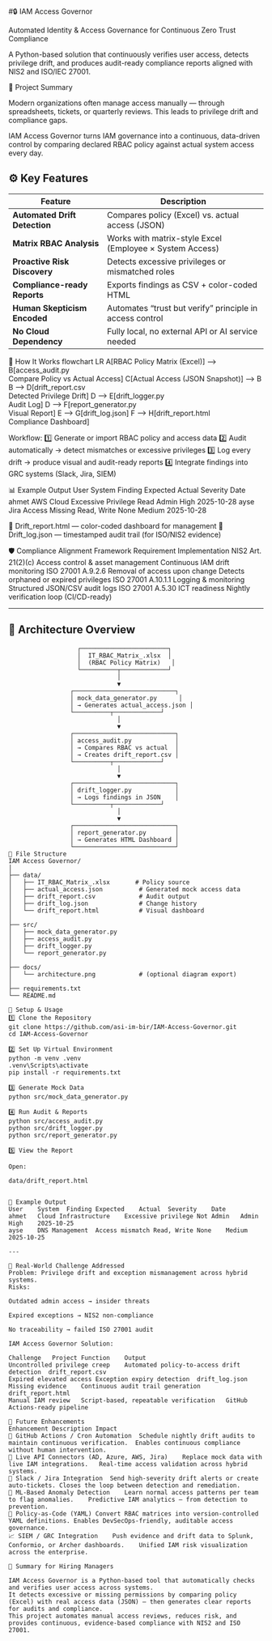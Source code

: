 #🔒 IAM Access Governor

Automated Identity & Access Governance for Continuous Zero Trust Compliance

A Python-based solution that continuously verifies user access, detects privilege drift, and produces audit-ready compliance reports aligned with NIS2 and ISO/IEC 27001.

🚀 Project Summary

Modern organizations often manage access manually — through spreadsheets, tickets, or quarterly reviews.
This leads to privilege drift and compliance gaps.

IAM Access Governor turns IAM governance into a continuous, data-driven control by comparing declared RBAC policy against actual system access every day.

## ⚙️ Key Features

| Feature | Description |
|----------|-------------|
| **Automated Drift Detection** | Compares policy (Excel) vs. actual access (JSON) |
| **Matrix RBAC Analysis** | Works with matrix-style Excel (Employee × System Access) |
| **Proactive Risk Discovery** | Detects excessive privileges or mismatched roles |
| **Compliance-ready Reports** | Exports findings as CSV + color-coded HTML |
| **Human Skepticism Encoded** | Automates “trust but verify” principle in access control |
| **No Cloud Dependency** | Fully local, no external API or AI service needed |

🧩 How It Works
flowchart LR
    A[RBAC Policy Matrix (Excel)] --> B[access_audit.py<br>Compare Policy vs Actual Access]
    C[Actual Access (JSON Snapshot)] --> B
    B --> D[drift_report.csv<br>Detected Privilege Drift]
    D --> E[drift_logger.py<br>Audit Log]
    D --> F[report_generator.py<br>Visual Report]
    E --> G[drift_log.json]
    F --> H[drift_report.html<br>Compliance Dashboard]


Workflow:
1️⃣ Generate or import RBAC policy and access data
2️⃣ Audit automatically → detect mismatches or excessive privileges
3️⃣ Log every drift → produce visual and audit-ready reports
4️⃣ Integrate findings into GRC systems (Slack, Jira, SIEM)

📊 Example Output
User	System	Finding	Expected	Actual	Severity	Date
ahmet	AWS Cloud	Excessive Privilege	Read	Admin	High	2025-10-28
ayse	Jira	Access Missing	Read, Write	None	Medium	2025-10-28

🔹 Drift_report.html — color-coded dashboard for management
🔹 Drift_log.json — timestamped audit trail (for ISO/NIS2 evidence)


🛡️ Compliance Alignment
Framework	Requirement	Implementation
NIS2 Art. 21(2)(c)	Access control & asset management	Continuous IAM drift monitoring
ISO 27001 A.9.2.6	Removal of access upon change	Detects orphaned or expired privileges
ISO 27001 A.10.1.1	Logging & monitoring	Structured JSON/CSV audit logs
ISO 27001 A.5.30	ICT readiness	Nightly verification loop (CI/CD-ready)

---

## 🧠 Architecture Overview

```plaintext
                   ┌────────────────────────┐
                   │  IT_RBAC_Matrix_.xlsx  │
                   │  (RBAC Policy Matrix)   │
                   └──────────┬─────────────┘
                              │
                              ▼
                 ┌────────────────────────────┐
                 │ mock_data_generator.py      │
                 │ → Generates actual_access.json │
                 └──────────┬─────────────┘
                              │
                              ▼
                 ┌────────────────────────────┐
                 │ access_audit.py            │
                 │ → Compares RBAC vs actual  │
                 │ → Creates drift_report.csv │
                 └──────────┬─────────────┘
                              │
                              ▼
                 ┌────────────────────────────┐
                 │ drift_logger.py            │
                 │ → Logs findings in JSON    │
                 └──────────┬─────────────┘
                              │
                              ▼
                 ┌────────────────────────────┐
                 │ report_generator.py        │
                 │ → Generates HTML Dashboard │
                 └────────────────────────────┘
🧩 File Structure
IAM Access Governor/
│
├── data/
│   ├── IT_RBAC_Matrix_.xlsx       # Policy source
│   ├── actual_access.json          # Generated mock access data
│   ├── drift_report.csv            # Audit output
│   ├── drift_log.json              # Change history
│   └── drift_report.html           # Visual dashboard
│
├── src/
│   ├── mock_data_generator.py
│   ├── access_audit.py
│   ├── drift_logger.py
│   └── report_generator.py
│
├── docs/
│   └── architecture.png            # (optional diagram export)
│
├── requirements.txt
└── README.md

🧰 Setup & Usage
1️⃣ Clone the Repository
git clone https://github.com/asi-im-bir/IAM-Access-Governor.git
cd IAM-Access-Governor

2️⃣ Set Up Virtual Environment
python -m venv .venv
.venv\Scripts\activate
pip install -r requirements.txt

3️⃣ Generate Mock Data
python src/mock_data_generator.py

4️⃣ Run Audit & Reports
python src/access_audit.py
python src/drift_logger.py
python src/report_generator.py

5️⃣ View the Report

Open:

data/drift_report.html


🔎 Example Output
User	System	Finding	Expected	Actual	Severity	Date
ahmet	Cloud Infrastructure	Excessive privilege	Not Admin	Admin	High	2025-10-25
ayse	DNS Management	Access mismatch	Read, Write	None	Medium	2025-10-25

---

🧠 Real-World Challenge Addressed
Problem: Privilege drift and exception mismanagement across hybrid systems.
Risks:

Outdated admin access → insider threats

Expired exceptions → NIS2 non-compliance

No traceability → failed ISO 27001 audit

IAM Access Governor Solution:

Challenge	Project Function	Output
Uncontrolled privilege creep	Automated policy-to-access drift detection	drift_report.csv
Expired elevated access	Exception expiry detection	drift_log.json
Missing evidence	Continuous audit trail generation	drift_report.html
Manual IAM review	Script-based, repeatable verification	GitHub Actions-ready pipeline

🔮 Future Enhancements
Enhancement	Description	Impact
🔁 GitHub Actions / Cron Automation	Schedule nightly drift audits to maintain continuous verification.	Enables continuous compliance without human intervention.
🧩 Live API Connectors (AD, Azure, AWS, Jira)	Replace mock data with live IAM integrations.	Real-time access validation across hybrid systems.
📡 Slack / Jira Integration	Send high-severity drift alerts or create auto-tickets.	Closes the loop between detection and remediation.
🧠 ML-Based Anomaly Detection	Learn normal access patterns per team to flag anomalies.	Predictive IAM analytics — from detection to prevention.
🧾 Policy-as-Code (YAML)	Convert RBAC matrices into version-controlled YAML definitions.	Enables DevSecOps-friendly, auditable access governance.
📈 SIEM / GRC Integration	Push evidence and drift data to Splunk, Conformio, or Archer dashboards.	Unified IAM risk visualization across the enterprise.

🎯 Summary for Hiring Managers

IAM Access Governor is a Python-based tool that automatically checks and verifies user access across systems.
It detects excessive or missing permissions by comparing policy (Excel) with real access data (JSON) — then generates clear reports for audits and compliance.
This project automates manual access reviews, reduces risk, and provides continuous, evidence-based compliance with NIS2 and ISO 27001.


